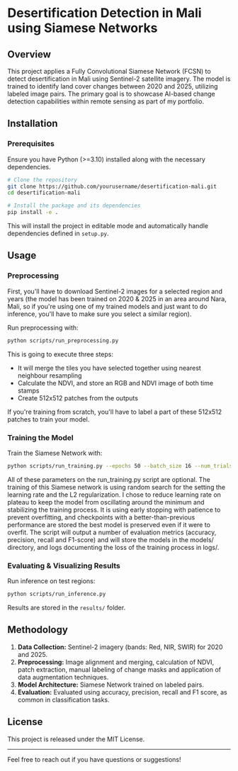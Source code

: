 # Desertification Detection in Mali using Siamese Networks

## Overview

This project applies a Fully Convolutional Siamese Network (FCSN) to detect desertification in Mali using Sentinel-2 satellite imagery. The model is trained to identify land cover changes between 2020 and 2025, utilizing labeled image pairs. The primary goal is to showcase AI-based change detection capabilities within remote sensing as part of my portfolio.

## Installation

### Prerequisites

Ensure you have Python (>=3.10) installed along with the necessary dependencies.

```bash
# Clone the repository
git clone https://github.com/yourusername/desertification-mali.git
cd desertification-mali

# Install the package and its dependencies
pip install -e .
```

This will install the project in editable mode and automatically handle dependencies defined in `setup.py`.

## Usage

### Preprocessing

First, you'll have to download Sentinel-2 images for a selected region and years (the model has been trained on 2020 & 2025 in an area around Nara, Mali, so if you're using one of my trained models and just want to do inference, you'll have to make sure you select a similar region).

Run preprocessing with:

```bash
python scripts/run_preprocessing.py
```

This is going to execute three steps:
- It will merge the tiles you have selected together using nearest neighbour resampling
- Calculate the NDVI, and store an RGB and NDVI image of both time stamps
- Create 512x512 patches from the outputs

If you're training from scratch, you'll have to label a part of these 512x512 patches to train your model.

### Training the Model

Train the Siamese Network with:

```bash
python scripts/run_training.py --epochs 50 --batch_size 16 --num_trials 2 --use_multiprocessing
```

All of these parameters on the run_training.py script are optional.
The training of this Siamese network is using random search for the setting the learning rate and the L2 regularization. I chose to reduce learning rate on plateau to keep the model from oscillating around the minimum and stabilizing the training process. It is using early stopping with patience to prevent overfitting, and checkpoints with a better-than-previous performance are stored the best model is preserved even if it were to overfit.
The script will output a number of evaluation metrics (accuracy, precision, recall and F1-score) and will store the models in the models/ directory, and logs documenting the loss of the training process in logs/. 

### Evaluating & Visualizing Results

Run inference on test regions:

```bash
python scripts/run_inference.py
```

Results are stored in the `results/` folder.

## Methodology

1. **Data Collection:** Sentinel-2 imagery (bands: Red, NIR, SWIR) for 2020 and 2025.
2. **Preprocessing:** Image alignment and merging, calculation of NDVI, patch extraction, manual labeling of change masks and application of data augmentation techniques.
3. **Model Architecture:** Siamese Network trained on labeled pairs.
4. **Evaluation:** Evaluated using accuracy, precision, recall and F1 score, as common in classification tasks.

## License

This project is released under the MIT License.

---

Feel free to reach out if you have questions or suggestions!
